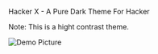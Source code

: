 Hacker X - A Pure Dark Theme For Hacker

Note: This is a hight contrast theme.

![Demo Picture](https://i.postimg.cc/TPYm80pT/Theme.png)
